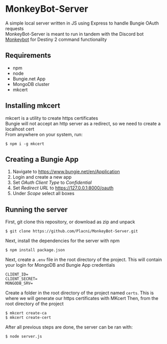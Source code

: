 # MonkeyBot-Server
A simple local server written in JS using Express to handle Bungie OAuth requests\
MonkeyBot-Server is meant to run in tandem with the Discord bot [Monkeybot](https://github.com/Placni/MonkeyBot) for Destiny 2 command functionality

## Requirements
- npm
- node
- Bungie.net App
- MongoDB cluster
- mkcert

## Installing mkcert
mkcert is a utility to create https certificates\
Bungie will not accept an http server as a redirect, so we need to create a localhost cert\
From anywhere on your system, run:

```
$ npm i -g mkcert
```

## Creating a Bungie App
1. Navigate to https://www.bungie.net/en/Application
2. Login and create a new app
3. Set *OAuth Client Type* to *Confidential*
4. Set *Redirect URL* to https://127.0.0.1:8000/oauth
5. Under *Scope* select all boxes

## Running the server
First, git clone this repository, or download as zip and unpack
```
$ git clone https://github.com/Placni/MonkeyBot-Server.git
```

Next, install the dependencies for the server with npm
```
$ npm install package.json
```

Next, create a `.env` file in the root directory of the project. This will contain your login for MongoDB and Bungie App credentials
```
CLIENT_ID=
CLIENT_SECRET=
MONGODB_SRV=
```

Create a folder in the root directory of the project named `certs`. This is where we will generate our https certificates with MKcert
Then, from the root directory of the project

```$ cd certs
$ mkcert create-ca
$ mkcert create-cert
```

After all previous steps are done, the server can be ran with:
```
$ node server.js 
```
